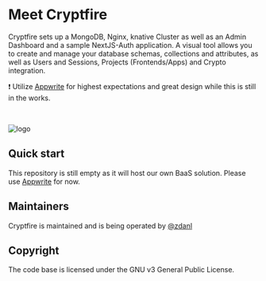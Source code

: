 # Meet Cryptfire

Cryptfire sets up a MongoDB, Nginx, knative Cluster as well as an Admin Dashboard and a sample NextJS-Auth application. A visual tool allows you to create and manage your database schemas, collections and attributes, as well as Users and Sessions, Projects (Frontends/Apps) and Crypto integration. 

❗ Utilize [Appwrite](https://github.com/appwrite/appwrite) for highest expectations and great design while this is still in the works.

<br />

![logo](https://github.com/cryptfire/cryptfire/assets/114028070/f7c71b88-cc5d-4e90-8e36-41b73a945c0e)


## Quick start

This repository is still empty as it will host our own BaaS solution. Please use [Appwrite](https://github.com/cryptfire/cryptfire-appwrite) for now.

## Maintainers

Cryptfire is maintained and is being operated by [@zdanl](https://github.com/zdanl)

## Copyright

The code base is licensed under the GNU v3 General Public License.
